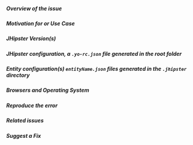 <!--
> Please follow the issue template below for bug reports and quiries.
> Bug reports or quiries opened without any of these info will be **closed** without any explanation.
> For feature requests, label the title with [FEATURE] and explain your use case and ideas clearly below, you can remove sections which are not relevant.
> for bug reports your `.yo-rc.json` file is mandatory else we will close the issue.
-->

##### **Overview of the issue**

<!-- explain the issue or feature request, if an error is being thrown a stack trace helps -->

##### **Motivation for or Use Case** 

<!-- explain why this is a bug for you -->

##### **JHipster Version(s)** 

<!-- which version of Jhipster are you using, is it a regression? -->

##### **JHipster configuration, a `.yo-rc.json` file generated in the root folder** 

<!-- This is mandatory for bug reports. This will help us to replicate the scenario, you can remove the rememberMe key. -->

##### **Entity configuration(s) `entityName.json` files generated in the `.jhipster` directory** 

<!-- - if the error is during an entity creation or associated with a specific entity. If you are using JDL share that as well -->

##### **Browsers and Operating System** 

<!-- What OS are you on? is this a problem with all browsers or only IE8? -->

##### **Reproduce the error** 

<!-- an unambiguous set of steps to reproduce the error. If you have a JavaScript error, maybe you can provide a live example with
  [JSFiddle](http://jsfiddle.net/)? -->

##### **Related issues** 

<!-- has a similar issue been reported before? -->

##### **Suggest a Fix** 

<!-- if you can't fix the bug yourself, perhaps you can point to what might be
  causing the problem (line of code or commit) -->
